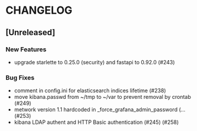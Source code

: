 # CHANGELOG

## [Unreleased]

### New Features

- upgrade starlette to 0.25.0 (security) and fastapi to 0.92.0 (#243)

### Bug Fixes

- comment in config.ini for elasticsearch indices lifetime (#238)
- move kibana.passwd from ~/tmp to ~/var to prevent removal by crontab (#249)
- metwork version 1.1 hardcoded in _force_grafana_admin_password (… (#253)
- kibana LDAP authent and HTTP Basic authentication (#245) (#258)


